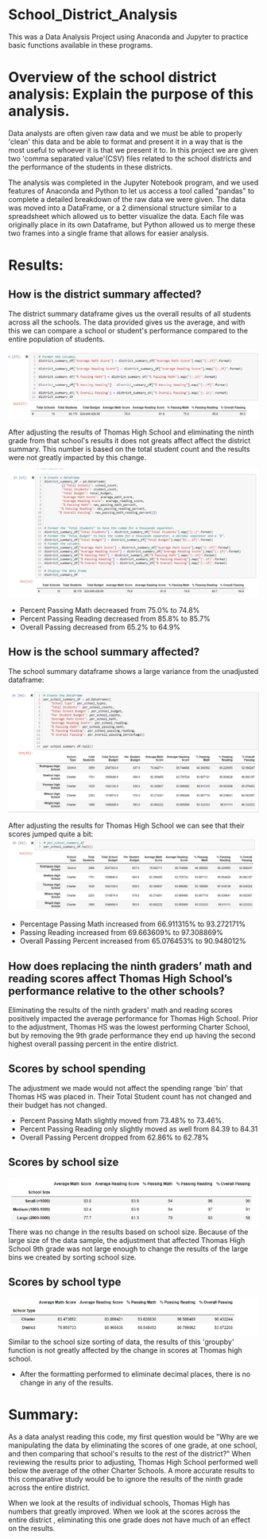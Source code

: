 # School_District_Analysis
This was a Data Analysis Project using Anaconda and Jupyter to practice basic functions available in these programs.

# Overview of the school district analysis: Explain the purpose of this analysis.

Data analysts are often given raw data and we must be able to properly 'clean' this data and be able to format and present it in  a way that is the most useful to whoever it is that we present it to.  In this project we are given two 'comma separated value'(CSV) files related to the school districts and the performance of the students in these districts.

The analysis was completed in the Jupyter Notebook program, and we used features of Anaconda and Python to let us access a tool called "pandas" to complete a detailed breakdown of the raw data we were given. The data was moved into a DataFrame, or a 2 dimensional structure similar to a spreadsheet which allowed us to better visualize the data.  Each file was originally place in its own Dataframe, but Python allowed us to merge these two frames into a single frame that allows for easier analysis.

# Results: 

## How is the district summary affected?

The district summary dataframe gives us the overall results of all students across all the schools.  The data provided gives us the average, and with this we can compare a school or student's performance compared to the entire population of students. 

![district summary image](https://github.com/MXV0921/School_District_Analysis/blob/main/Resources/district_summary_df_unadjusted.png)

After adjusting the results of Thomas High School and eliminating the ninth grade from that school's results it does not greats affect affect the district summary.  This number is based on the total student count and the results were not greatly impacted by this change.

![district summary image](https://github.com/MXV0921/School_District_Analysis/blob/main/Resources/district_summary_df.png)

 * Percent Passing Math decreased from 75.0% to 74.8%
 * Percent Passing Reading decreased from 85.8% to 85.7%
 * Overall Passing decreased from 65.2% to 64.9%


## How is the school summary affected?

The school summary dataframe shows a large variance from the unadjusted dataframe:

![unadjusted school summary](https://github.com/MXV0921/School_District_Analysis/blob/main/Resources/per_school_unadjusted.png)

After adjusting the results for Thomas High School we can see that their scores jumped quite a bit:
![adjusted school summary](https://github.com/MXV0921/School_District_Analysis/blob/main/Resources/per_school_adjusted.png)

* Percentage Passing Math increased from 66.911315% to 93.272171%
* Passing Reading increased from 69.663609% to 97.308869%
* Overall Passing Percent increased from 65.076453% to 90.948012%

## How does replacing the ninth graders’ math and reading scores affect Thomas High School’s performance relative to the other schools?
 
Eliminating the results of the ninth graders' math and reading scores positively impacted the average performance for Thomas High School. Prior to the adjustment, Thomas HS was the lowest performing Charter School, but by removing the 9th grade performance they end up having the second highest overall passing percent in the entire district.


## Scores by school spending

The adjustment we made would not affect the spending range 'bin' that Thomas HS was placed in.  Their Total Student count has not changed and their budget has not changed.  

* Percent Passing Math slightly moved from 73.48% to 73.46%.  
* Percent Passing Reading only slightly moved as well from 84.39 to 84.31
* Overall Passing Percent dropped from 62.86% to 62.78%


## Scores by school size
![School Size PNG](https://github.com/MXV0921/School_District_Analysis/blob/main/Resources/school_size_bins.png)
There was no change in the results based on school size.  Because of the large size of the data sample, the adjustment that affected Thomas High School 9th grade was not large enough to change the results of the large bins we created by sorting school size.

## Scores by school type
![School Type PNG](https://github.com/MXV0921/School_District_Analysis/blob/main/Resources/School_type_summary.png)
Similar to the school size sorting of data, the results of this 'groupby' function is not greatly affected by the change in scores at Thomas high school.
* After the formatting performed to eliminate decimal places, there is no change in any of the results.

# Summary: 
As a data analyst reading this code, my first question would be "Why are we manipulating the data by eliminating the scores of one grade, at one school, and then comparing that school's results to the rest of the district?"  When reviewing the results prior to adjusting, Thomas High School performed well below the average of the other Charter Schools.  A more accurate results to this comparative study would be to ignore the results of the ninth grade across the entire district.

When we look at the results of individual schools, Thomas High has numbers that greatly improved.  When we look at the scores across the entire district , eliminating this one grade does not have much of an effect on the results.
